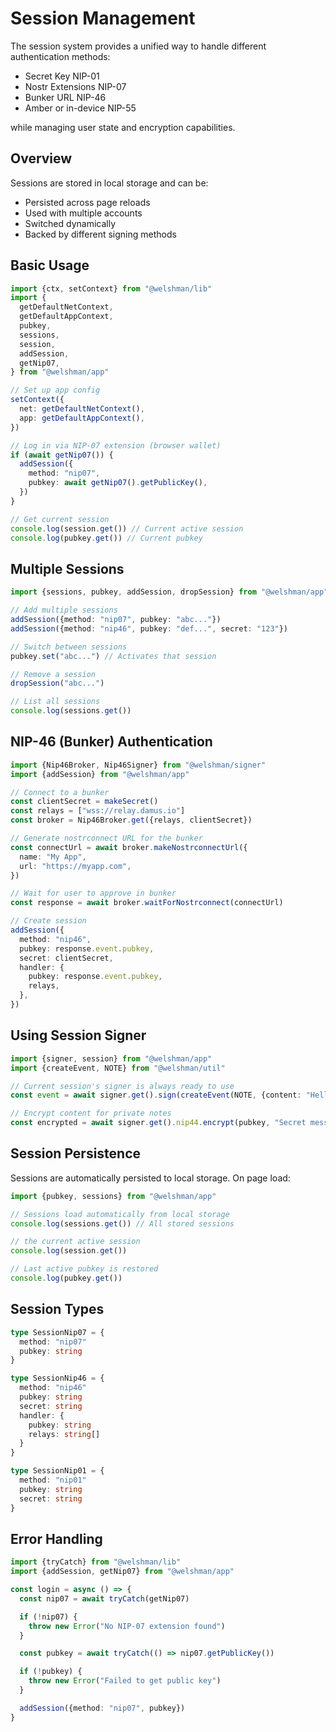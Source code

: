 # Session Management

The session system provides a unified way to handle different authentication methods:

- Secret Key NIP-01
- Nostr Extensions NIP-07
- Bunker URL NIP-46
- Amber or in-device NIP-55

while managing user state and encryption capabilities.

## Overview

Sessions are stored in local storage and can be:

- Persisted across page reloads
- Used with multiple accounts
- Switched dynamically
- Backed by different signing methods

## Basic Usage

```typescript
import {ctx, setContext} from "@welshman/lib"
import {
  getDefaultNetContext,
  getDefaultAppContext,
  pubkey,
  sessions,
  session,
  addSession,
  getNip07,
} from "@welshman/app"

// Set up app config
setContext({
  net: getDefaultNetContext(),
  app: getDefaultAppContext(),
})

// Log in via NIP-07 extension (browser wallet)
if (await getNip07()) {
  addSession({
    method: "nip07",
    pubkey: await getNip07().getPublicKey(),
  })
}

// Get current session
console.log(session.get()) // Current active session
console.log(pubkey.get()) // Current pubkey
```

## Multiple Sessions

```typescript
import {sessions, pubkey, addSession, dropSession} from "@welshman/app"

// Add multiple sessions
addSession({method: "nip07", pubkey: "abc..."})
addSession({method: "nip46", pubkey: "def...", secret: "123"})

// Switch between sessions
pubkey.set("abc...") // Activates that session

// Remove a session
dropSession("abc...")

// List all sessions
console.log(sessions.get())
```

## NIP-46 (Bunker) Authentication

```typescript
import {Nip46Broker, Nip46Signer} from "@welshman/signer"
import {addSession} from "@welshman/app"

// Connect to a bunker
const clientSecret = makeSecret()
const relays = ["wss://relay.damus.io"]
const broker = Nip46Broker.get({relays, clientSecret})

// Generate nostrconnect URL for the bunker
const connectUrl = await broker.makeNostrconnectUrl({
  name: "My App",
  url: "https://myapp.com",
})

// Wait for user to approve in bunker
const response = await broker.waitForNostrconnect(connectUrl)

// Create session
addSession({
  method: "nip46",
  pubkey: response.event.pubkey,
  secret: clientSecret,
  handler: {
    pubkey: response.event.pubkey,
    relays,
  },
})
```

## Using Session Signer

```typescript
import {signer, session} from "@welshman/app"
import {createEvent, NOTE} from "@welshman/util"

// Current session's signer is always ready to use
const event = await signer.get().sign(createEvent(NOTE, {content: "Hello Nostr!"}))

// Encrypt content for private notes
const encrypted = await signer.get().nip44.encrypt(pubkey, "Secret message")
```

## Session Persistence

Sessions are automatically persisted to local storage. On page load:

```typescript
import {pubkey, sessions} from "@welshman/app"

// Sessions load automatically from local storage
console.log(sessions.get()) // All stored sessions

// the current active session
console.log(session.get())

// Last active pubkey is restored
console.log(pubkey.get())
```

## Session Types

```typescript
type SessionNip07 = {
  method: "nip07"
  pubkey: string
}

type SessionNip46 = {
  method: "nip46"
  pubkey: string
  secret: string
  handler: {
    pubkey: string
    relays: string[]
  }
}

type SessionNip01 = {
  method: "nip01"
  pubkey: string
  secret: string
}
```

## Error Handling

```typescript
import {tryCatch} from "@welshman/lib"
import {addSession, getNip07} from "@welshman/app"

const login = async () => {
  const nip07 = await tryCatch(getNip07)

  if (!nip07) {
    throw new Error("No NIP-07 extension found")
  }

  const pubkey = await tryCatch(() => nip07.getPublicKey())

  if (!pubkey) {
    throw new Error("Failed to get public key")
  }

  addSession({method: "nip07", pubkey})
}
```
